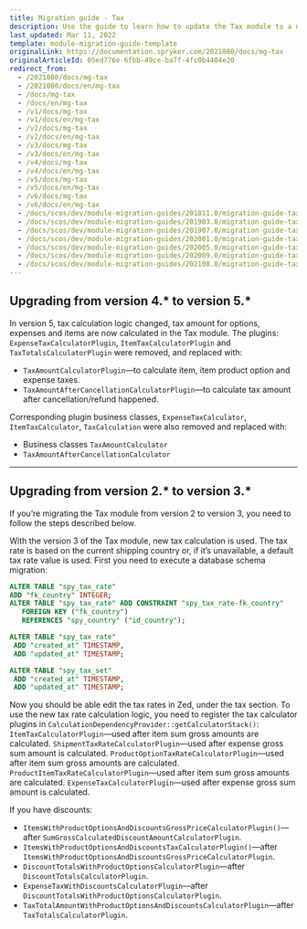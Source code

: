 ```yaml
---
title: Migration guide - Tax
description: Use the guide to learn how to update the Tax module to a newer version.
last_updated: Mar 11, 2022
template: module-migration-guide-template
originalLink: https://documentation.spryker.com/2021080/docs/mg-tax
originalArticleId: 05ed776e-6fbb-49ce-ba7f-4fc0b4404e20
redirect_from:
  - /2021080/docs/mg-tax
  - /2021080/docs/en/mg-tax
  - /docs/mg-tax
  - /docs/en/mg-tax
  - /v1/docs/mg-tax
  - /v1/docs/en/mg-tax
  - /v2/docs/mg-tax
  - /v2/docs/en/mg-tax
  - /v3/docs/mg-tax
  - /v3/docs/en/mg-tax
  - /v4/docs/mg-tax
  - /v4/docs/en/mg-tax
  - /v5/docs/mg-tax
  - /v5/docs/en/mg-tax
  - /v6/docs/mg-tax
  - /v6/docs/en/mg-tax
  - /docs/scos/dev/module-migration-guides/201811.0/migration-guide-tax.html
  - /docs/scos/dev/module-migration-guides/201903.0/migration-guide-tax.html
  - /docs/scos/dev/module-migration-guides/201907.0/migration-guide-tax.html
  - /docs/scos/dev/module-migration-guides/202001.0/migration-guide-tax.html
  - /docs/scos/dev/module-migration-guides/202005.0/migration-guide-tax.html
  - /docs/scos/dev/module-migration-guides/202009.0/migration-guide-tax.html
  - /docs/scos/dev/module-migration-guides/202108.0/migration-guide-tax.html
---
```


## Upgrading from version 4.* to version 5.*

In version 5, tax calculation logic changed, tax amount for options, expenses and items are now calculated in the Tax module.
The plugins: `ExpenseTaxCalculatorPlugin`, `ItemTaxCalculatorPlugin` and `TaxTotalsCalculatorPlugin` were removed, and replaced with:
* `TaxAmountCalculatorPlugin`—to calculate item, item product option and expense taxes.
* `TaxAmountAfterCancellationCalculatorPlugin`—to calculate tax amount after cancellation/refund happened.

Corresponding plugin business classes, `ExpenseTaxCalculator`, `ItemTaxCalculator`, `TaxCalculation` were also removed and replaced with:
* Business classes `TaxAmountCalculator`
* `TaxAmountAfterCancellationCalculator`

***

## Upgrading from version 2.* to version 3.*

If you’re migrating the Tax module from version 2 to version 3, you need to follow the steps described below.

With the version 3 of the Tax module, new tax calculation is used. The tax rate is based on the current shipping country or, if it’s unavailable, a default tax rate value is used.
First you need to execute a database schema migration:
```sql
ALTER TABLE "spy_tax_rate"
ADD "fk_country" INTEGER;
ALTER TABLE "spy_tax_rate" ADD CONSTRAINT "spy_tax_rate-fk_country"
   FOREIGN KEY ("fk_country")
   REFERENCES "spy_country" ("id_country");

ALTER TABLE "spy_tax_rate"
 ADD "created_at" TIMESTAMP,
 ADD "updated_at" TIMESTAMP;

ALTER TABLE "spy_tax_set"
 ADD "created_at" TIMESTAMP,
 ADD "updated_at" TIMESTAMP;
 ```

Now you should be able edit the tax rates in Zed, under the tax section.
To use the new tax rate calculation logic, you need to register the tax calculator plugins in `CalculationDependencyProvider::getCalculatorStack()`:
`ItemTaxCalculatorPlugin`—used after item sum gross amounts are calculated.
`ShipmentTaxRateCalculatorPlugin`—used after expense gross sum amount is calculated.
`ProductOptionTaxRateCalculatorPlugin`—used after item sum gross amounts are calculated.
`ProductItemTaxRateCalculatorPlugin`—used after item sum gross amounts are calculated.
`ExpenseTaxCalculatorPlugin`—used after expense gross sum amount is calculated.

If you have discounts:
* `ItemsWithProductOptionsAndDiscountsGrossPriceCalculatorPlugin()`—after `SumGrossCalculatedDiscountAmountCalculatorPlugin`.
* `ItemsWithProductOptionsAndDiscountsTaxCalculatorPlugin()`—after `ItemsWithProductOptionsAndDiscountsGrossPriceCalculatorPlugin`.
* `DiscountTotalsWithProductOptionsCalculatorPlugin`—after `DiscountTotalsCalculatorPlugin`.
* `ExpenseTaxWithDiscountsCalculatorPlugin`—after `DiscountTotalsWithProductOptionsCalculatorPlugin`.
* `TaxTotalAmountWithProductOptionsAndDiscountsCalculatorPlugin`—after `TaxTotalsCalculatorPlugin`.

